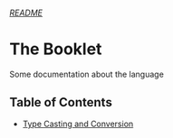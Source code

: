 ###### [README](../README.md)
# The Booklet
Some documentation about the language
## Table of Contents
- [Type Casting and Conversion](./type_casting.md)